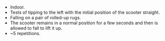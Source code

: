 - Indoor.
- Tests of tipping to the left with the initial position of the scooter straight.
- Falling on a pair of rolled-up rugs.
- The scooter remains in a normal position for a few seconds and then is allowed to fall to lift it up.
- ~5 repetitions.